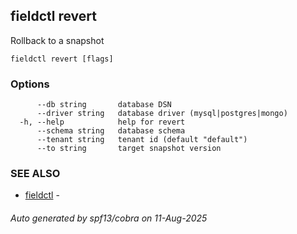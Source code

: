 ## fieldctl revert

Rollback to a snapshot

```
fieldctl revert [flags]
```

### Options

```
      --db string       database DSN
      --driver string   database driver (mysql|postgres|mongo)
  -h, --help            help for revert
      --schema string   database schema
      --tenant string   tenant id (default "default")
      --to string       target snapshot version
```

### SEE ALSO

* [fieldctl](fieldctl.md)	 - 

###### Auto generated by spf13/cobra on 11-Aug-2025
